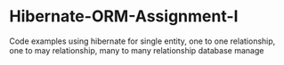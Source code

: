 # Hibernate-ORM-Assignment-I
Code examples using hibernate for single entity, one to one relationship, one to may relationship, many to many relationship database manage